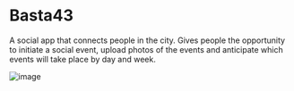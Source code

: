 # Basta43

A social app that connects people in the city. 
Gives people the opportunity to initiate a social event, 
upload photos of the events and anticipate which events will take place by day and week.

![image](https://user-images.githubusercontent.com/44877544/106525624-ef9c7600-64ec-11eb-80fc-7518ec151b3f.png)
